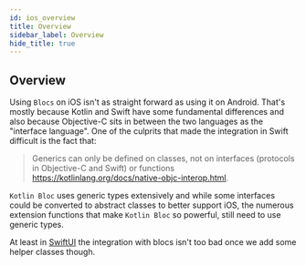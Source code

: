 ```yaml
---
id: ios_overview
title: Overview
sidebar_label: Overview
hide_title: true
---
```


## Overview

Using `Blocs` on iOS isn't as straight forward as using it on Android. That's mostly because Kotlin and Swift have some fundamental differences and also because Objective-C sits in between the two languages as the "interface language". One of the culprits that made the integration in Swift difficult is the fact that:
> Generics can only be defined on classes, not on interfaces (protocols in Objective-C and Swift) or functions
 https://kotlinlang.org/docs/native-objc-interop.html.

`Kotlin Bloc` uses generic types extensively and while some interfaces could be converted to abstract classes to better support iOS, the numerous extension functions that make `Kotlin Bloc` so powerful, still need to use generic types.

At least in [SwiftUI](https://developer.apple.com/xcode/swiftui/) the integration with blocs isn't too bad once we add some helper classes though.
